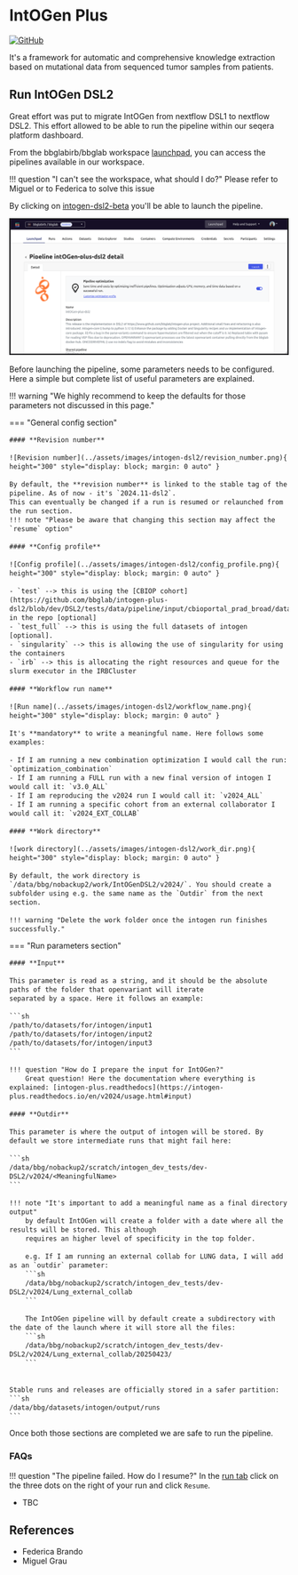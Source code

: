 # IntOGen Plus

<!-- 
TODO: Brief introduction on what is intogen - its website and its purpose, use webs and repo as reference.
-->
[![GitHub](https://img.shields.io/badge/github-%23121011.svg?style=for-the-badge&logo=github&logoColor=white)](https://github.com/bbglab/intogen-plus-dsl2/)

It's a framework for automatic and comprehensive knowledge extraction based on mutational data from sequenced tumor samples from patients.


## Run IntOGen DSL2

Great effort was put to migrate IntOGen from nextflow DSL1 to nextflow DSL2. This effort allowed to be able to run the
pipeline within our seqera platform dashboard.

From the bbglabirb/bbglab workspace [launchpad](https://cloud.seqera.io/orgs/bbglabirb/workspaces/bbglab/launchpad),
you can access the pipelines available in our workspace.

!!! question "I can't see the workspace, what should I do?"
    Please refer to Miguel or to Federica to solve this issue

By clicking on [intogen-dsl2-beta](https://cloud.seqera.io/orgs/bbglabirb/workspaces/bbglab/launchpad/217132460501467)
you'll be able to launch the pipeline.

![alt text](../assets/images/intogen-dsl2/intogen_seqera.png)

Before launching the pipeline, some parameters needs to be configured. Here a simple but complete list of useful parameters are explained.

!!! warning "We highly recommend to keep the defaults for those parameters not discussed in this page."

=== "General config section"

    #### **Revision number**
    
    ![Revision number](../assets/images/intogen-dsl2/revision_number.png){ height="300" style="display: block; margin: 0 auto" }

    By default, the **revision number** is linked to the stable tag of the pipeline. As of now - it's `2024.11-dsl2`. 
    This can eventually be changed if a run is resumed or relaunched from the run section. 
    !!! note "Please be aware that changing this section may affect the `resume` option"

    #### **Config profile**

    ![Config profile](../assets/images/intogen-dsl2/config_profile.png){ height="300" style="display: block; margin: 0 auto" }

    - `test` --> this is using the [CBIOP cohort](https://github.com/bbglab/intogen-plus-dsl2/blob/dev/DSL2/tests/data/pipeline/input/cbioportal_prad_broad/data_mutations_extended.txt) in the repo [optional]
    - `test_full` --> this is using the full datasets of intogen [optional].
    - `singularity` --> this is allowing the use of singularity for using the containers
    - `irb` --> this is allocating the right resources and queue for the slurm executor in the IRBCluster

    #### **Workflow run name**

    ![Run name](../assets/images/intogen-dsl2/workflow_name.png){ height="300" style="display: block; margin: 0 auto" }

    It's **mandatory** to write a meaningful name. Here follows some examples:

    - If I am running a new combination optimization I would call the run: `optimization_combination`
    - If I am running a FULL run with a new final version of intogen I would call it: `v3.0_ALL`
    - If I am reproducing the v2024 run I would call it: `v2024_ALL`
    - If I am running a specific cohort from an external collaborator I would call it: `v2024_EXT_COLLAB`

    #### **Work directory**

    ![work directory](../assets/images/intogen-dsl2/work_dir.png){ height="300" style="display: block; margin: 0 auto" }
    
    By default, the work directory is `/data/bbg/nobackup2/work/IntOGenDSL2/v2024/`. You should create a subfolder using e.g. the same name as the `Outdir` from the next section.
    
    !!! warning "Delete the work folder once the intogen run finishes successfully."
    

=== "Run parameters section"

    #### **Input**

    This parameter is read as a string, and it should be the absolute paths of the folder that openvariant will iterate
    separated by a space. Here it follows an example:

    ```sh
    /path/to/datasets/for/intogen/input1 /path/to/datasets/for/intogen/input2 /path/to/datasets/for/intogen/input3
    ```

    !!! question "How do I prepare the input for IntOGen?"
        Great question! Here the documentation where everything is explained: [intogen-plus.readthedocs](https://intogen-plus.readthedocs.io/en/v2024/usage.html#input)

    #### **Outdir**

    This parameter is where the output of intogen will be stored. By default we store intermediate runs that might fail here:

    ```sh
    /data/bbg/nobackup2/scratch/intogen_dev_tests/dev-DSL2/v2024/<MeaningfulName>
    ```

    !!! note "It's important to add a meaningful name as a final directory output"
        by default IntOGen will create a folder with a date where all the results will be stored. This although
        requires an higher level of specificity in the top folder.

        e.g. If I am running an external collab for LUNG data, I will add as an `outdir` parameter:
        ```sh
        /data/bbg/nobackup2/scratch/intogen_dev_tests/dev-DSL2/v2024/Lung_external_collab
        ```
        
        The IntOGen pipeline will by default create a subdirectory with the date of the launch where it will store all the files:
        ```sh
        /data/bbg/nobackup2/scratch/intogen_dev_tests/dev-DSL2/v2024/Lung_external_collab/20250423/
        ```


    Stable runs and releases are officially stored in a safer partition: 
    ```sh
    /data/bbg/datasets/intogen/output/runs
    ```

Once both those sections are completed we are safe to run the pipeline.

### FAQs

!!! question "The pipeline failed. How do I resume?"
    In the [run tab](https://cloud.seqera.io/orgs/bbglabirb/workspaces/bbglab/watch) click on the three dots on the right of your run
    and click `Resume`.

- TBC

## References

- Federica Brando
- Miguel Grau
